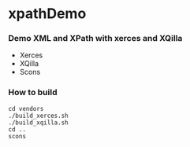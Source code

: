 # xpathDemo

### Demo XML and XPath with xerces and XQilla
- Xerces 
- XQilla
- Scons


### How to build
    cd vendors
    ./build_xerces.sh
    ./build_xqilla.sh
    cd ..
    scons
